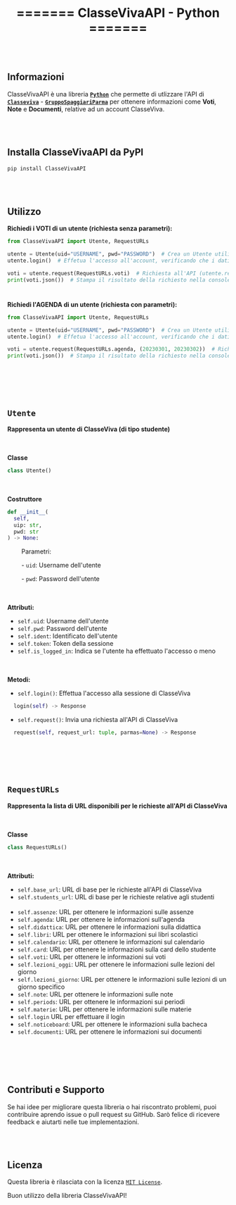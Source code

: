 <h1 align='center'>=======  ClasseVivaAPI - Python  =======</h1>

<br></br>

## Informazioni

ClasseVivaAPI è una libreria <b>[`Python`](https://www.python.org/)</b> che permette di utlizzare l'API di <b>[`Classeviva`](https://web.spaggiari.eu/)</b> - <b>[`GruppoSpaggiariParma`](https://web.spaggiari.eu/www/app/default/index.php)</b> per ottenere informazioni come <b>Voti</b>, <b>Note</b> e <b>Documenti</b>, relative ad un account ClasseViva.

<br></br>

## Installa ClasseVivaAPI da PyPI

```bash
pip install ClasseVivaAPI
```
<br></br>

## Utilizzo

<b>Richiedi i VOTI di un utente (richiesta senza parametri):</b>
```py
from ClasseVivaAPI import Utente, RequestURLs

utente = Utente(uid="USERNAME", pwd="PASSWORD")  # Crea un Utente utilizzando USERNAME e PASSWORD del tuo account ClasseViva
utente.login()  # Effetua l'accesso all'account, verificando che i dati inseriti siano corretti

voti = utente.request(RequestURLs.voti)  # Richiesta all'API (utente.request()) di ottenere i VOTI (ReqeusteURLs.voti) dell'utente dal quale si effettua la richiesta
print(voti.json())  # Stampa il risultato della richiesto nella console, in formato JSON
```
#

<b>Richiedi l'AGENDA di un utente (richiesta con parametri):</b>
```py
from ClasseVivaAPI import Utente, RequestURLs

utente = Utente(uid="USERNAME", pwd="PASSWORD")  # Crea un Utente utilizzando USERNAME e PASSWORD del tuo account ClasseViva
utente.login()  # Effetua l'accesso all'account, verificando che i dati inseriti siano corretti

voti = utente.request(RequestURLs.agenda, (20230301, 20230302))  # Richiesta all'API (utente.request()) di ottenere l'AGENDA (RequestURLs.agenda) dell'utente dal quale si effettua la richiesta, inserendo la data di inizio e di fine in formato AAAAMMGG (Esempio: '20230301' = 1 Marzo 2023)
print(voti.json())  # Stampa il risultato della richiesto nella console, in formato JSON
```

<br></br>
<br></br>

`` Utente ``
-------------------

<b>Rappresenta un utente di ClasseViva (di tipo studente)</b>

<br></br>
**Classe**
```py
class Utente()
```

<br></br>
**Costruttore**
```py
def __init__(
  self,
  uip: str,
  pwd: str
) -> None:
```

&emsp;&emsp; Parametri:

&emsp;&emsp; - ``uid``:  Username dell'utente

&emsp;&emsp; - ``pwd``:  Password dell'utente


<br></br>
**Attributi:**
  - ``self.uid``:  Username dell'utente
  - ``self.pwd``:  Password dell'utente
  - ``self.ident``:  Identificato dell'utente
  - ``self.token``:  Token della sessione
  - ``self.is_logged_in``:  Indica se l'utente ha effettuato l'accesso o meno

<br></br>
**Metodi:**
  - ``self.login()``:  Effettua l'accesso alla sessione di ClasseViva
```py
  login(self) -> Response
```
    
  - ``self.request()``: Invia una richiesta all'API di ClasseViva
```py
  request(self, request_url: tuple, parmas=None) -> Response
```
<br></br>
<br></br>

`` RequestURLs ``
-------------------
<b>Rappresenta la lista di URL disponibili per le richieste all'API di ClasseViva</b>

<br></br>
**Classe**
```py
class RequestURLs()
```

<br></br>
**Attributi:**
- ``self.base_url``: URL di base per le richieste all'API di ClasseViva
- ``self.students_url``: URL di base per le richieste relative agli studenti
<br></br>
- ``self.assenze``: URL per ottenere le informazioni sulle assenze
- ``self.agenda``: URL per ottenere le informazioni sull'agenda
- ``self.didattica``: URL per ottenere le informazioni sulla didattica
- ``self.libri``: URL per ottenere le informazioni sui libri scolastici
- ``self.calendario``: URL per ottenere le informazioni sul calendario
- ``self.card``: URL per ottenere le informazioni sulla card dello studente
- ``self.voti``: URL per ottenere le informazioni sui voti
- ``self.lezioni_oggi``: URL per ottenere le informazioni sulle lezioni del giorno
- ``self.lezioni_giorno``: URL per ottenere le informazioni sulle lezioni di un giorno specifico
- ``self.note``: URL per ottenere le informazioni sulle note
- ``self.periods``: URL per ottenere le informazioni sui periodi
- ``self.materie``: URL per ottenere le informazioni sulle materie
- ``self.login`` URL per effettuare il login
- ``self.noticeboard``: URL per ottenere le informazioni sulla bacheca
- ``self.documenti``: URL per ottenere le informazioni sui documenti

<br></br>
<br></br>

## Contributi e Supporto
Se hai idee per migliorare questa libreria o hai riscontrato problemi, puoi contribuire aprendo issue o pull request su GitHub. Sarò felice di ricevere feedback e aiutarti nelle tue implementazioni.

<br></br>

## Licenza
Questa libreria è rilasciata con la licenza [`MIT License`](https://opensource.org/license/mit/).

Buon utilizzo della libreria ClasseVivaAPI!

